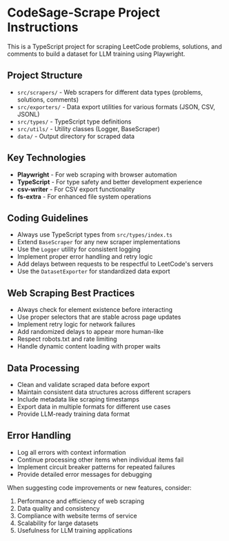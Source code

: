<!-- Use this file to provide workspace-specific custom instructions to Copilot. For more details, visit https://code.visualstudio.com/docs/copilot/copilot-customization#_use-a-githubcopilotinstructionsmd-file -->

# CodeSage-Scrape Project Instructions

This is a TypeScript project for scraping LeetCode problems, solutions, and comments to build a dataset for LLM training using Playwright.

## Project Structure
- `src/scrapers/` - Web scrapers for different data types (problems, solutions, comments)
- `src/exporters/` - Data export utilities for various formats (JSON, CSV, JSONL)
- `src/types/` - TypeScript type definitions
- `src/utils/` - Utility classes (Logger, BaseScraper)
- `data/` - Output directory for scraped data

## Key Technologies
- **Playwright** - For web scraping with browser automation
- **TypeScript** - For type safety and better development experience
- **csv-writer** - For CSV export functionality
- **fs-extra** - For enhanced file system operations

## Coding Guidelines
- Always use TypeScript types from `src/types/index.ts`
- Extend `BaseScraper` for any new scraper implementations
- Use the `Logger` utility for consistent logging
- Implement proper error handling and retry logic
- Add delays between requests to be respectful to LeetCode's servers
- Use the `DatasetExporter` for standardized data export

## Web Scraping Best Practices
- Always check for element existence before interacting
- Use proper selectors that are stable across page updates
- Implement retry logic for network failures
- Add randomized delays to appear more human-like
- Respect robots.txt and rate limiting
- Handle dynamic content loading with proper waits

## Data Processing
- Clean and validate scraped data before export
- Maintain consistent data structures across different scrapers
- Include metadata like scraping timestamps
- Export data in multiple formats for different use cases
- Provide LLM-ready training data format

## Error Handling
- Log all errors with context information
- Continue processing other items when individual items fail
- Implement circuit breaker patterns for repeated failures
- Provide detailed error messages for debugging

When suggesting code improvements or new features, consider:
1. Performance and efficiency of web scraping
2. Data quality and consistency
3. Compliance with website terms of service
4. Scalability for large datasets
5. Usefulness for LLM training applications
